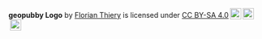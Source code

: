 <p xmlns:dct="http://purl.org/dc/terms/" xmlns:cc="http://creativecommons.org/ns#" class="license-text"><span rel="dct:title"><b>geopubby Logo</b></span> by <a rel="cc:attributionURL dct:creator" property="cc:attributionName" href="https://orcid.org/0000-0002-3246-3531">Florian Thiery</a> is licensed under <a rel="license" href="https://creativecommons.org/licenses/by-sa/4.0">CC BY-SA 4.0<img style="height:22px!important;margin-left:3px;vertical-align:text-bottom;" src="https://mirrors.creativecommons.org/presskit/icons/cc.svg?ref=chooser-v1" /><img style="height:22px!important;margin-left:3px;vertical-align:text-bottom;" src="https://mirrors.creativecommons.org/presskit/icons/by.svg?ref=chooser-v1" /><img style="height:22px!important;margin-left:3px;vertical-align:text-bottom;" src="https://mirrors.creativecommons.org/presskit/icons/sa.svg?ref=chooser-v1" /></a></p>